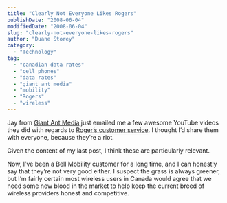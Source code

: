 ```yaml
---
title: "Clearly Not Everyone Likes Rogers"
publishDate: "2008-06-04"
modifiedDate: "2008-06-04"
slug: "clearly-not-everyone-likes-rogers"
author: "Duane Storey"
category:
  - "Technology"
tag:
  - "canadian data rates"
  - "cell phones"
  - "data rates"
  - "giant ant media"
  - "mobility"
  - "Rogers"
  - "wireless"
---
```


Jay from [Giant Ant Media](http://giantantmedia.com/) just emailed me a few awesome YouTube videos they did with regards to [Roger’s customer service](http://www.rogers.com/web/resources/service/selectLanguageNonFlash.jsp?targetURL=%252Fweb%252FRogers.portal). I thought I’d share them with everyone, because they’re a riot.

Given the content of my last post, I think these are particularly relevant.

Now, I’ve been a Bell Mobility customer for a long time, and I can honestly say that they’re not very good either. I suspect the grass is always greener, but I’m fairly certain most wireless users in Canada would agree that we need some new blood in the market to help keep the current breed of wireless providers honest and competitive.